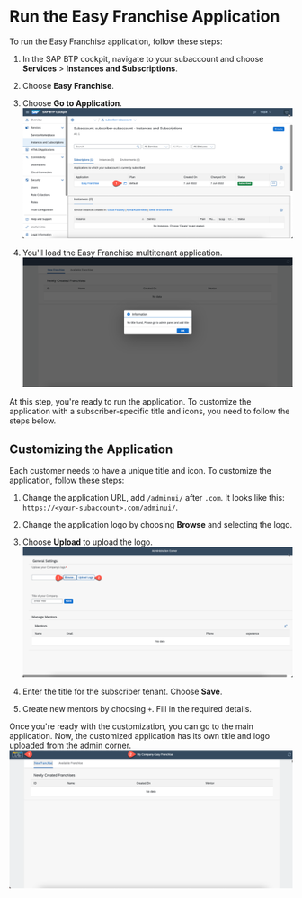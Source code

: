 # Run the Easy Franchise Application 

To run the Easy Franchise application, follow these steps:

1. In the SAP BTP cockpit, navigate to your subaccount and choose **Services** > **Instances and Subscriptions**.
2. Choose **Easy Franchise**.
3. Choose **Go to Application**.
   ![Go to app.](./gotoApplication.png)
   
4. You'll load the Easy Franchise multitenant application. 
   ![initial app](./initialapp.png)


At this step, you're ready to run the application. To customize the application with a subscriber-specific title and icons, you need to follow the steps below.

## Customizing the Application
Each customer needs to have a unique title and icon. To customize the application, follow these steps:

1. Change the application URL, add `/adminui/` after `.com`. It looks like this: `https://<your-subaccount>.com/adminui/`.
2. Change the application logo by choosing **Browse** and selecting the logo.
3. Choose **Upload** to upload the logo.
   ![logo upload](./uploadlogo.png)
   
4. Enter the title for the subscriber tenant. Choose **Save**.
    
5. Create new mentors by choosing `+`. Fill in the required details. 

Once you're ready with the customization, you can go to the main application. Now, the customized application has its own title and logo uploaded from the admin corner.
![Changed Logo](./changedlogo.png)
